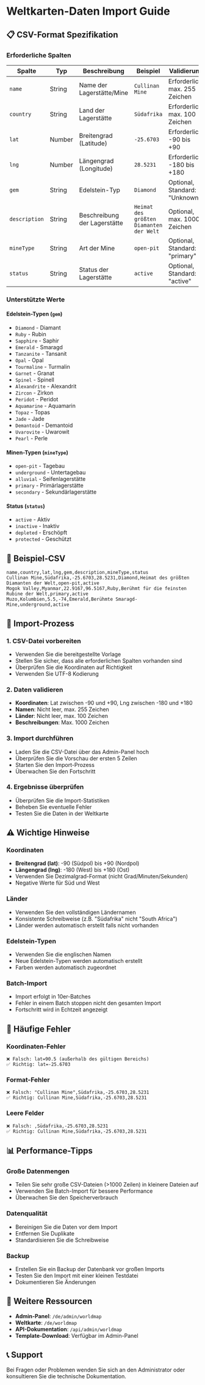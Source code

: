 # Weltkarten-Daten Import Guide

## 📋 CSV-Format Spezifikation

### Erforderliche Spalten

| Spalte | Typ | Beschreibung | Beispiel | Validierung |
|--------|-----|--------------|----------|-------------|
| `name` | String | Name der Lagerstätte/Mine | `Cullinan Mine` | Erforderlich, max. 255 Zeichen |
| `country` | String | Land der Lagerstätte | `Südafrika` | Erforderlich, max. 100 Zeichen |
| `lat` | Number | Breitengrad (Latitude) | `-25.6703` | Erforderlich, -90 bis +90 |
| `lng` | Number | Längengrad (Longitude) | `28.5231` | Erforderlich, -180 bis +180 |
| `gem` | String | Edelstein-Typ | `Diamond` | Optional, Standard: "Unknown" |
| `description` | String | Beschreibung der Lagerstätte | `Heimat des größten Diamanten der Welt` | Optional, max. 1000 Zeichen |
| `mineType` | String | Art der Mine | `open-pit` | Optional, Standard: "primary" |
| `status` | String | Status der Lagerstätte | `active` | Optional, Standard: "active" |

### Unterstützte Werte

#### Edelstein-Typen (`gem`)
- `Diamond` - Diamant
- `Ruby` - Rubin
- `Sapphire` - Saphir
- `Emerald` - Smaragd
- `Tanzanite` - Tansanit
- `Opal` - Opal
- `Tourmaline` - Turmalin
- `Garnet` - Granat
- `Spinel` - Spinell
- `Alexandrite` - Alexandrit
- `Zircon` - Zirkon
- `Peridot` - Peridot
- `Aquamarine` - Aquamarin
- `Topaz` - Topas
- `Jade` - Jade
- `Demantoid` - Demantoid
- `Uvarovite` - Uwarowit
- `Pearl` - Perle

#### Minen-Typen (`mineType`)
- `open-pit` - Tagebau
- `underground` - Untertagebau
- `alluvial` - Seifenlagerstätte
- `primary` - Primärlagerstätte
- `secondary` - Sekundärlagerstätte

#### Status (`status`)
- `active` - Aktiv
- `inactive` - Inaktiv
- `depleted` - Erschöpft
- `protected` - Geschützt

## 📝 Beispiel-CSV

```csv
name,country,lat,lng,gem,description,mineType,status
Cullinan Mine,Südafrika,-25.6703,28.5231,Diamond,Heimat des größten Diamanten der Welt,open-pit,active
Mogok Valley,Myanmar,22.9167,96.5167,Ruby,Berühmt für die feinsten Rubine der Welt,primary,active
Muzo,Kolumbien,5.5,-74,Emerald,Berühmte Smaragd-Mine,underground,active
```

## 🔧 Import-Prozess

### 1. CSV-Datei vorbereiten
- Verwenden Sie die bereitgestellte Vorlage
- Stellen Sie sicher, dass alle erforderlichen Spalten vorhanden sind
- Überprüfen Sie die Koordinaten auf Richtigkeit
- Verwenden Sie UTF-8 Kodierung

### 2. Daten validieren
- **Koordinaten**: Lat zwischen -90 und +90, Lng zwischen -180 und +180
- **Namen**: Nicht leer, max. 255 Zeichen
- **Länder**: Nicht leer, max. 100 Zeichen
- **Beschreibungen**: Max. 1000 Zeichen

### 3. Import durchführen
- Laden Sie die CSV-Datei über das Admin-Panel hoch
- Überprüfen Sie die Vorschau der ersten 5 Zeilen
- Starten Sie den Import-Prozess
- Überwachen Sie den Fortschritt

### 4. Ergebnisse überprüfen
- Überprüfen Sie die Import-Statistiken
- Beheben Sie eventuelle Fehler
- Testen Sie die Daten in der Weltkarte

## ⚠️ Wichtige Hinweise

### Koordinaten
- **Breitengrad (lat)**: -90 (Südpol) bis +90 (Nordpol)
- **Längengrad (lng)**: -180 (West) bis +180 (Ost)
- Verwenden Sie Dezimalgrad-Format (nicht Grad/Minuten/Sekunden)
- Negative Werte für Süd und West

### Länder
- Verwenden Sie den vollständigen Ländernamen
- Konsistente Schreibweise (z.B. "Südafrika" nicht "South Africa")
- Länder werden automatisch erstellt falls nicht vorhanden

### Edelstein-Typen
- Verwenden Sie die englischen Namen
- Neue Edelstein-Typen werden automatisch erstellt
- Farben werden automatisch zugeordnet

### Batch-Import
- Import erfolgt in 10er-Batches
- Fehler in einem Batch stoppen nicht den gesamten Import
- Fortschritt wird in Echtzeit angezeigt

## 🚨 Häufige Fehler

### Koordinaten-Fehler
```
❌ Falsch: lat=90.5 (außerhalb des gültigen Bereichs)
✅ Richtig: lat=-25.6703
```

### Format-Fehler
```
❌ Falsch: "Cullinan Mine",Südafrika,-25.6703,28.5231
✅ Richtig: Cullinan Mine,Südafrika,-25.6703,28.5231
```

### Leere Felder
```
❌ Falsch: ,Südafrika,-25.6703,28.5231
✅ Richtig: Cullinan Mine,Südafrika,-25.6703,28.5231
```

## 📊 Performance-Tipps

### Große Datenmengen
- Teilen Sie sehr große CSV-Dateien (>1000 Zeilen) in kleinere Dateien auf
- Verwenden Sie Batch-Import für bessere Performance
- Überwachen Sie den Speicherverbrauch

### Datenqualität
- Bereinigen Sie die Daten vor dem Import
- Entfernen Sie Duplikate
- Standardisieren Sie die Schreibweise

### Backup
- Erstellen Sie ein Backup der Datenbank vor großen Imports
- Testen Sie den Import mit einer kleinen Testdatei
- Dokumentieren Sie Änderungen

## 🔗 Weitere Ressourcen

- **Admin-Panel**: `/de/admin/worldmap`
- **Weltkarte**: `/de/worldmap`
- **API-Dokumentation**: `/api/admin/worldmap`
- **Template-Download**: Verfügbar im Admin-Panel

## 📞 Support

Bei Fragen oder Problemen wenden Sie sich an den Administrator oder konsultieren Sie die technische Dokumentation.

